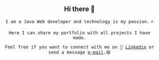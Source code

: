 <h2 align="center">Hi there 👋</h1> 

<p align="center"><samp>I am a Java Web developer and technology is my passion.</samp> ⚡</p>

<p align="center"><samp>Here I can share my portfolio with all projects I have made.</samp></p>

<p align="center"><samp>Feel free if you want to connect with me on 💬 <a target="_blank" href="https://www.linkedin.com/in/allangs/">Linkedin</a> or send a message <a href="mailto:allan11991@hotmail.com">e-mail</a>.</samp>😄</p> 


<!--
**mccartney0/mccartney0** is a ✨ _special_ ✨ repository because its `README.md` (this file) appears on your GitHub profile.

Here are some ideas to get you started:

- 🔭 I’m currently working on ...
- 🌱 I’m currently learning ...
- 👯 I’m looking to collaborate on ...
- 🤔 I’m looking for help with ...
- 💬 Ask me about ...
- 📫 How to reach me: ...
- 😄 Pronouns: ...
- ⚡ Fun fact: ...
-->

